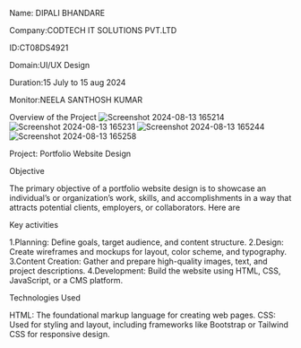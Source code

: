 Name: DIPALI BHANDARE

Company:CODTECH IT SOLUTIONS PVT.LTD

ID:CT08DS4921

Domain:UI/UX Design

Duration:15 July to 15 aug 2024

Monitor:NEELA SANTHOSH KUMAR

Overview of the Project
![Screenshot 2024-08-13 165214](https://github.com/user-attachments/assets/3c54b6ae-022d-4a3e-a719-d201eda73f50)
![Screenshot 2024-08-13 165231](https://github.com/user-attachments/assets/65f85653-6578-4755-b157-6c899be46817)
![Screenshot 2024-08-13 165244](https://github.com/user-attachments/assets/c8514312-066c-434b-9e2c-05df33c71636)
![Screenshot 2024-08-13 165258](https://github.com/user-attachments/assets/cc0c2646-197a-4ca2-a65d-6a57f547cc4a)







Project: Portfolio Website Design

Objective 

The primary objective of a portfolio website design is to showcase an individual’s or organization’s work, skills, and accomplishments in a way that attracts potential clients, employers, or collaborators. Here are 

Key activities 

1.Planning: Define goals, target audience, and content structure.
2.Design: Create wireframes and mockups for layout, color scheme, and typography.
3.Content Creation: Gather and prepare high-quality images, text, and project descriptions.
4.Development: Build the website using HTML, CSS, JavaScript, or a CMS platform.

Technologies Used

HTML: The foundational markup language for creating web pages.
CSS: Used for styling and layout, including frameworks like Bootstrap or Tailwind CSS for responsive design.
